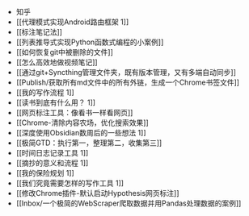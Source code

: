 - 知乎
- [[代理模式实现Android路由框架 1]]
- [[标注笔记法]]
- [[列表推导式实现Python函数式编程的小案例]]
- [[如何恢复git中被删除的文件]]
- [[怎么高效地做视频笔记]]
- [[通过git+Syncthing管理文件夹，既有版本管理，又有多端自动同步]]
- [[Publish/获取所有md文件中的所有外链，生成一个Chrome书签文件]]
- [[我的写作流程 1]]
- [[读书到底有什么用？ 1]]
- [[网页标注工具：像看书一样看网页]]
- [[Chrome-清除内容农场，优化搜索效果]]
- [[深度使用Obsidian数周后的一些想法 1]]
- [[极简GTD：执行第一，整理第二，收集第三]]
- [[时间日志记录工具 1]]
- [[摘抄的意义和流程 1]]
- [[我的保险规划 1]]
- [[我们究竟需要怎样的写作工具 1]]
- [[修改Chrome插件-默认启动Hypothesis网页标注]]
- [[Inbox/一个极简的WebScraper爬取数据并用Pandas处理数据的案例]]